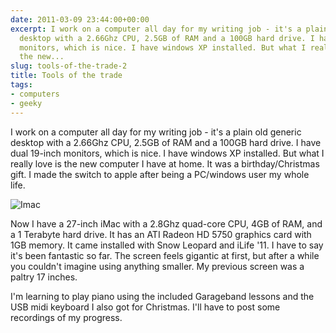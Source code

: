 ```yaml
---
date: 2011-03-09 23:44:00+00:00
excerpt: I work on a computer all day for my writing job - it's a plain old generic
  desktop with a 2.66Ghz CPU, 2.5GB of RAM and a 100GB hard drive. I have dual 19-inch
  monitors, which is nice. I have windows XP installed. But what I really love is
  the new...
slug: tools-of-the-trade-2
title: Tools of the trade
tags:
- computers
- geeky
---
```


I work on a computer all day for my writing job - it's a plain old generic desktop with a 2.66Ghz CPU, 2.5GB of RAM and a 100GB hard drive. I have dual 19-inch monitors, which is nice. I have windows XP installed. But what I really love is the new computer I have at home. It was a birthday/Christmas gift. I made the switch to apple after being a PC/windows user my whole life.

![Imac](http://wordbitarchives.files.wordpress.com/2013/02/imac-scaled500.png?w=100)

Now I have a 27-inch iMac with a 2.8Ghz quad-core CPU, 4GB of RAM, and a 1 Terabyte hard drive. It has an ATI Radeon HD 5750 graphics card with 1GB memory. It came installed with Snow Leopard and iLife '11. I have to say it's been fantastic so far. The screen feels gigantic at first, but after a while you couldn't imagine using anything smaller. My previous screen was a paltry 17 inches.

I'm learning to play piano using the included Garageband lessons and the USB midi keyboard I also got for Christmas. I'll have to post some recordings of my progress.
